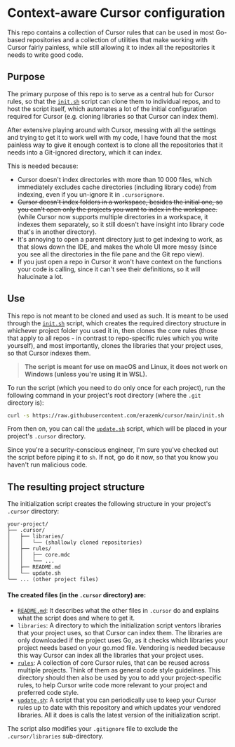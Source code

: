 # Context-aware Cursor configuration

This repo contains a collection of Cursor rules that can be used in most Go-based repositories and a collection of utilities that make working with Cursor fairly painless, while still allowing it to index all the repositories it needs to write good code.

## Purpose

The primary purpose of this repo is to serve as a central hub for Cursor rules, so that the [`init.sh`](init.sh) script can clone them to individual repos, and to host the script itself, which automates a lot of the initial configuration required for Cursor (e.g. cloning libraries so that Cursor can index them).

After extensive playing around with Cursor, messing with all the settings and trying to get it to work well with my code, I have found that the most painless way to give it enough context is to clone all the repositories that it needs into a Git-ignored directory, which it can index.

This is needed because:

- Cursor doesn't index directories with more than 10 000 files, which immediately excludes cache directories (including library code) from indexing, even if you un-ignore it in `.cursorignore`.
- ~~Cursor doesn't index folders in a workspace, besides the initial one, so you can't open only the projects you want to index in the workspace.~~ (while Cursor now supports multiple directories in a workspace, it indexes them separately, so it still doesn't have insight into library code that's in another directory).
- It's annoying to open a parent directory just to get indexing to work, as that slows down the IDE, and makes the whole UI more messy (since you see all the directories in the file pane and the Git repo view).
- If you just open a repo in Cursor it won't have context on the functions your code is calling, since it can't see their definitions, so it will halucinate a lot.

## Use

This repo is not meant to be cloned and used as such.
It is meant to be used through the [`init.sh`](init.sh) script, which creates the required directory structure in whichever project folder you used it in, then clones the core rules (those that apply to all repos - in contrast to repo-specific rules which you write yourself), and most importantly, clones the libraries that your project uses, so that Cursor indexes them.

> **The script is meant for use on macOS and Linux, it does not work on Windows (unless you're using it in WSL).**

To run the script (which you need to do only once for each project), run the following command in your project's root directory (where the `.git` directory is):

```sh
curl -s https://raw.githubusercontent.com/erazemk/cursor/main/init.sh | sh
```

From then on, you can call the [`update.sh`](.cursor/update.sh) script, which will be placed in your project's `.cursor` directory.

Since you're a security-conscious engineer, I'm sure you've checked out the script before piping it to `sh`.
If not, go do it now, so that you know you haven't run malicious code.

## The resulting project structure

The initialization script creates the following structure in your project's `.cursor` directory:

```
your-project/
├── .cursor/
│   ├── libraries/
│   │   └── (shallowly cloned repositories)
│   ├── rules/
│   │   ├── core.mdc
│   │   └── ...
│   ├── README.md
│   └── update.sh
└── ... (other project files)
```

#### The created files (in the `.cursor` directory) are:

- [`README.md`](.cursor/README.md): It describes what the other files in `.cursor` do and explains what the script does and where to get it.
- `libraries`: A directory to which the initialization script ventors libraries that your project uses, so that Cursor can index them.
  The libraries are only downloaded if the project uses Go, as it checks which libraries your project needs based on your go.mod file.
  Vendoring is needed because this way Cursor can index all the libraries that your project uses.
- [`rules`](.cursor/rules): A collection of core Cursor rules, that can be reused across multiple projects.
  Think of them as general code style guidelines.
  This directory should then also be used by you to add your project-specific rules, to help Cursor write code more relevant to your project and preferred code style.
- [`update.sh`](.cursor/update.sh): A script that you can periodically use to keep your Cursor rules up to date with this repository and which updates your vendored libraries.
  All it does is calls the latest version of the initialization script.

The script also modifies your `.gitignore` file to exclude the `.cursor/libraries` sub-directory.
